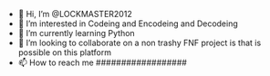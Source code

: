- 👋 Hi, I’m @LOCKMASTER2012
- 👀 I’m interested in Codeing and Encodeing and Decodeing
- 🌱 I’m currently learning Python
- 💞️ I’m looking to collaborate on a non trashy FNF project is that is possible on this platform
- 📫 How to reach me ##################

<!---
LOCKMASTER2012/LOCKMASTER2012 is a ✨ special ✨ repository because its `README.md` (this file) appears on your GitHub profile.
You can click the Preview link to take a look at your changes.
--->
